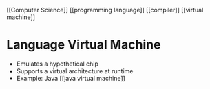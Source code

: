 [[Computer Science]] [[programming language]] [[compiler]] [[virtual machine]]

# Language Virtual Machine
- Emulates a hypothetical chip
- Supports a virtual architecture at runtime
- Example: Java [[java virtual machine]]
